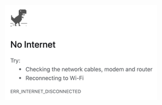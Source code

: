 <div align="center">
  <br>
  <br>
  <br>
  <br>
  <img src="https://github.com/chriskalmar/chriskalmar/raw/master/dino.png" width="400" />
  <br>
  <br>
  <br>
  <br>
</div> 
